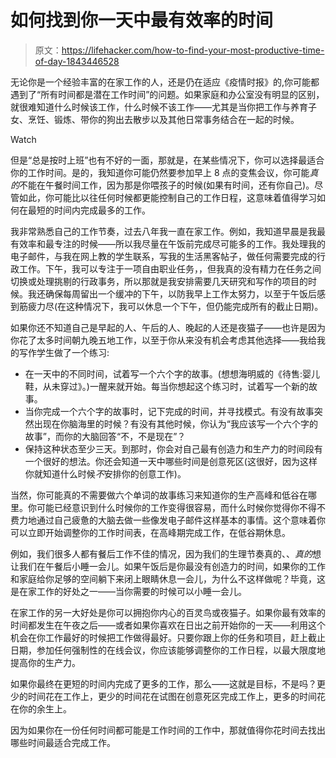 # 如何找到你一天中最有效率的时间

> 原文：<https://lifehacker.com/how-to-find-your-most-productive-time-of-day-1843446528>

无论你是一个经验丰富的在家工作的人，还是仍在适应《疫情时报》的,你可能都遇到了“所有时间都是潜在工作时间”的问题。如果家庭和办公室没有明显的区别，就很难知道什么时候该工作，什么时候不该工作——尤其是当你把工作与养育子女、烹饪、锻炼、带你的狗出去散步以及其他日常事务结合在一起的时候。

Watch

但是“总是按时上班”也有不好的一面，那就是，在某些情况下，你可以选择最适合你的工作时间。是的，我知道你可能仍然要参加早上 8 点的变焦会议，你可能*真的*不能在午餐时间工作，因为那是你喂孩子的时候(如果有时间，还有你自己)。尽管如此，你可能比以往任何时候都更能控制自己的工作日程，这意味着值得学习如何在最短的时间内完成最多的工作。

我非常熟悉自己的工作节奏，过去八年我一直在家工作。例如，我知道早晨是我最有效率和最专注的时候——所以我尽量在午饭前完成尽可能多的工作。我处理我的电子邮件，与我在网上教的学生联系，写我的生活黑客帖子，做任何需要完成的行政工作。下午，我可以专注于一项自由职业任务，，但我真的没有精力在任务之间切换或处理挑剔的行政事务，所以那就是我安排需要几天研究和写作的项目的时候。我还确保每周留出一个缓冲的下午，以防我早上工作太努力，以至于午饭后感到筋疲力尽(在这种情况下，我可以休息一个下午，但仍能完成所有的截止日期)。

如果你还不知道自己是早起的人、午后的人、晚起的人还是夜猫子——也许是因为你花了太多时间朝九晚五地工作，以至于你从来没有机会考虑其他选择——我给我的写作学生做了一个练习:

*   在一天中的不同时间，试着写一个六个字的故事。(想想海明威的《待售:婴儿鞋，从未穿过》。)一醒来就开始。每当你想起这个练习时，试着写一个新的故事。
*   当你完成一个六个字的故事时，记下完成的时间，并寻找模式。有没有故事突然出现在你脑海里的时候？有没有其他时候，你认为“我应该写一个六个字的故事”，而你的大脑回答“不，不是现在”？
*   保持这种状态至少三天。到那时，你会对自己最有创造力和生产力的时间段有一个很好的想法。你还会知道一天中哪些时间是创意死区(这很好，因为这样你就知道什么时候*不*安排你的创意工作)。

当然，你可能真的不需要做六个单词的故事练习来知道你的生产高峰和低谷在哪里。你可能已经意识到什么时候你的工作变得很容易，而什么时候你觉得你不得不费力地通过自己疲惫的大脑去做一些像发电子邮件这样基本的事情。这个意味着你可以立即开始调整你的工作时间表，在高峰期完成工作，在低谷期休息。

例如，我们很多人都有餐后工作不佳的情况，因为我们的生理节奏真的、、*真的*想让我们在午餐后小睡一会儿。如果午饭后是你最没有创造力的时间，如果你的工作和家庭给你足够的空间躺下来闭上眼睛休息一会儿，为什么不这样做呢？毕竟，这是在家工作的好处之一——当你需要的时候可以小睡一会儿。

在家工作的另一大好处是你可以拥抱你内心的百灵鸟或夜猫子。如果你最有效率的时间都发生在午夜之后——或者如果你喜欢在日出之前开始你的一天——利用这个机会在你工作最好的时候把工作做得最好。只要你跟上你的任务和项目，赶上截止日期，参加任何强制性的在线会议，你应该能够调整你的工作日程，以最大限度地提高你的生产力。

如果你最终在更短的时间内完成了更多的工作，那么——这就是目标，不是吗？更少的时间花在工作上，更少的时间花在试图在创意死区完成工作上，更多的时间花在你的余生上。

因为如果你在一份任何时间都可能是工作时间的工作中，那就值得你花时间去找出哪些时间最适合完成工作。